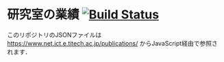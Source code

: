 # 研究室の業績 [![Build Status](https://travis-ci.org/yamaoka-kitaguchi-lab/publications.svg?branch=master)](https://travis-ci.org/yamaoka-kitaguchi-lab/publications.svg?branch=master)
このリポジトリのJSONファイルは https://www.net.ict.e.titech.ac.jp/publications/ からJavaScript経由で参照されます．
